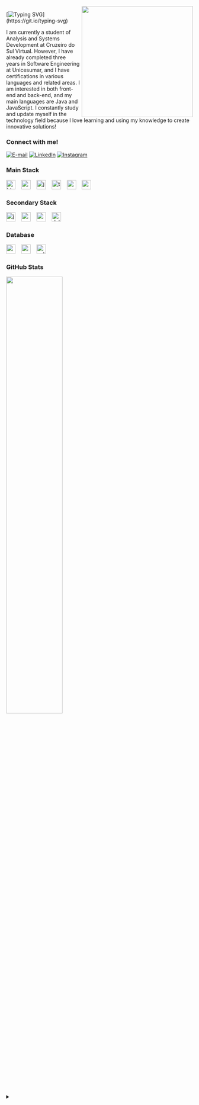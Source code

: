 <img align="right" alt="" height="300px" src="./me.png">

[![Typing SVG](https://readme-typing-svg.demolab.com?font=Fira+Code&pause=1000&random=false&width=435&lines=Hi%2C+i'm+Fellipe+Souza+!)](https://git.io/typing-svg)



<p align="left">I am currently a student of Analysis and Systems Development at Cruzeiro do Sul Virtual. However, I have already completed three years in Software Engineering at Unicesumar, and I have certifications in various languages and related areas.
I am interested in both front-end and back-end, and my main languages are Java and JavaScript.
I constantly study and update myself in the technology field because I love learning and using my knowledge to create innovative solutions!


<h3 align="left">Connect with me!</h3>

[![E-mail](https://img.shields.io/badge/-Email-000?style=for-the-badge&logo=microsoft-outlook&logoColor=FF00F6&color:FFF)](mailto:ofellipe2023@gmail.com)
[![LinkedIn](https://img.shields.io/badge/-LinkedIn-000?style=for-the-badge&logo=linkedin&logoColor=FF00F6&color:FFF)](https://www.linkedin.com/in/flpdev)
[![Instagram](https://img.shields.io/badge/-Instagram-000?style=for-the-badge&logo=instagram&logoColor=FF00F6&color:FFF)](https://www.instagram.com/_felxsouza/)

<h3 align="left">Main Stack</h3>

<div align="left">
  <img src="https://img.shields.io/badge/HTML-239120?style=for-the-badge&logo=html5&logoColor=white" height="25" alt="html5 logo"  />
  <img width="8" />
  <img src="https://img.shields.io/badge/CSS3-1572B6?style=for-the-badge&logo=css3&logoColor=white" height="25" alt="css3 logo"  />
  <img width="8" />
  <img src="https://img.shields.io/badge/JavaScript-F7DF1E?style=for-the-badge&logo=javascript&logoColor=black" height="25" alt="javascript logo"  />
  <img width="8" />
  <img src="https://img.shields.io/badge/TypeScript-007ACC?style=for-the-badge&logo=typescript&logoColor=white" height="25" alt="typescript logo"  />
  <img width="8" />
  <img src="https://img.shields.io/badge/React_Native-20232A?style=for-the-badge&logo=react&logoColor=61DAFB" height="25" alt="react-native logo"  />
  <img width="8" />
  <img src="https://img.shields.io/badge/Node.js-43853D?style=for-the-badge&logo=node.js&logoColor=white" height="25" alt="nodejs logo"  />
  <img width="8" />

  <h3>Secondary Stack</h3>
  <img src="https://img.shields.io/badge/Java-ED8B00?style=for-the-badge&logo=openjdk&logoColor=white" height="25" alt="java logo"  />
  <img width="8" />
  <img src="https://img.shields.io/badge/Spring-6DB33F?style=for-the-badge&logo=spring&logoColor=white" height="25" alt="spring logo"  />
  <img width="8" />
  <img src="https://img.shields.io/badge/Ruby-CC342D?style=for-the-badge&logo=ruby&logoColor=white" height="25" alt="ruby logo"  />
  <img width="8" />
  <img src="https://img.shields.io/badge/Delphi_RAD_Studio-B22222?style=for-the-badge&logo=delphi&logoColor=white" height="25" alt="delphi logo"  />
  <img width="8" />

  <h3>Database</h3>
  <img src="https://img.shields.io/badge/MySQL-00000F?style=for-the-badge&logo=mysql&logoColor=white" height="25" alt="mysql logo"  />
  <img width="8" />
  <img src="https://img.shields.io/badge/PostgreSQL-316192?style=for-the-badge&logo=postgresql&logoColor=white" height="25" alt="postgresql logo"  />
  <img width="8" />
  <img src="https://img.shields.io/badge/SQLite-07405E?style=for-the-badge&logo=sqlite&logoColor=white" height="25" alt="sqlite logo"  />
  <img width="8" />
</div>


<h3>GitHub Stats</h3>

<img width=55% align="center"  src="https://github-readme-streak-stats.herokuapp.com?user=FlpSza&theme=radical&mode=weekly" />
<br>

<br><br>



<details align="left">
  <summary></summary> 
 
  - Badges by <a href="https://shields.io/">shields.io</a>.
  - GitHub Stats by <a href="https://github.com/anuraghazra/github-readme-stats">anuraghazra</a>.
  - Developer vector created by @andi_aqua_ on <a href="https://picrew.me/en/">picrew</a>.
 
  <div align="right">Made with 💜 by <a href="https://github.com/FlpSza">Flp</a>.</div>

</details>


